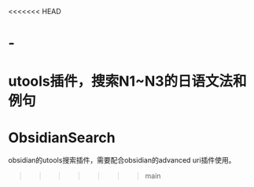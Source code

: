 <<<<<<< HEAD
# -
utools插件，搜索N1~N3的日语文法和例句
=======
# ObsidianSearch

obsidian的utools搜索插件，需要配合obsidian的advanced uri插件使用。
>>>>>>> main
